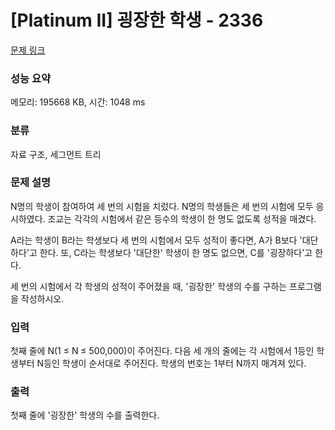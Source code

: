 # [Platinum II] 굉장한 학생 - 2336 

[문제 링크](https://www.acmicpc.net/problem/2336) 

### 성능 요약

메모리: 195668 KB, 시간: 1048 ms

### 분류

자료 구조, 세그먼트 트리

### 문제 설명

<p>N명의 학생이 참여하여 세 번의 시험을 치렀다. N명의 학생들은 세 번의 시험에 모두 응시하였다. 조교는 각각의 시험에서 같은 등수의 학생이 한 명도 없도록 성적을 매겼다.</p>

<p>A라는 학생이 B라는 학생보다 세 번의 시험에서 모두 성적이 좋다면, A가 B보다 '대단하다'고 한다. 또, C라는 학생보다 '대단한' 학생이 한 명도 없으면, C를 '굉장하다'고 한다.</p>

<p>세 번의 시험에서 각 학생의 성적이 주어졌을 때, '굉장한' 학생의 수를 구하는 프로그램을 작성하시오.</p>

### 입력 

 <p>첫째 줄에 N(1 ≤ N ≤ 500,000)이 주어진다. 다음 세 개의 줄에는 각 시험에서 1등인 학생부터 N등인 학생이 순서대로 주어진다. 학생의 번호는 1부터 N까지 매겨져 있다.</p>

### 출력 

 <p>첫째 줄에 '굉장한' 학생의 수를 출력한다.</p>

